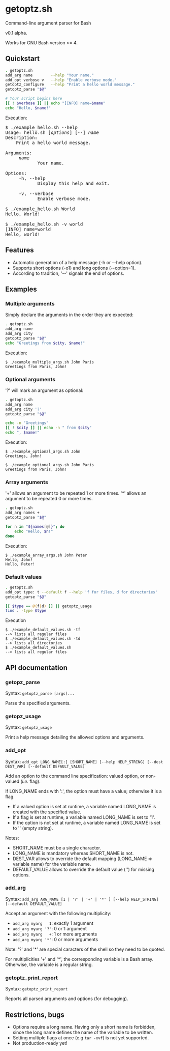 # getoptz.sh

Command-line argument parser for Bash

v0.1 alpha.

Works for GNU Bash version >= 4.

## Quickstart
```bash
. getoptz.sh
add_arg name        --help "Your name."
add_opt verbose v   --help "Enable verbose mode."
getoptz_configure   --help "Print a hello world message."
getoptz_parse "$@"

# Your script begins here
[[ ! $verbose ]] || echo "[INFO] name=$name"
echo "Hello, $name!"
```

Execution:
<pre>
$ ./example_hello.sh --help
Usage: hello.sh [<i>options</i>] [--] <i>name</i>
Description:
    Print a hello world message.

Arguments:
     <i>name</i>
            Your name.

Options:
     -h, --help
            Display this help and exit.

     -v, --verbose
            Enable verbose mode.

$ ./example_hello.sh World
Hello, World!

$ ./example_hello.sh -v world
[INFO] name=world
Hello, world!
</pre>

## Features
* Automatic generation of a help message (-h or --help option).
* Supports short options (-o1) and long options (--option=1).
* According to tradition, '--' signals the end of options.

## Examples
### Multiple arguments
Simply declare the arguments in the order they are expected:
```bash
. getoptz.sh
add_arg name
add_arg city
getoptz_parse "$@"
echo "Greetings from $city, $name!"
```

Execution:
```
$ ./example_multiple_args.sh John Paris
Greetings from Paris, John!
```

### Optional arguments
'?' will mark an argument as optional:
```bash
. getoptz.sh
add_arg name
add_arg city '?'
getoptz_parse "$@"

echo -n "Greetings"
[[ ! $city ]] || echo -n " from $city"
echo ", $name!"
```

Execution:
```
$ ./example_optional_args.sh John
Greetings, John!

$ ./example_optional_args.sh John Paris
Greetings from Paris, John!
```

### Array arguments
'+' allows an argument to be repeated 1 or more times.
'*' allows an argument to be repeated 0 or more times.
```bash
. getoptz.sh
add_arg names +
getoptz_parse "$@"

for n in "${names[@]}"; do
    echo "Hello, $n!"
done
```

Execution:
```
$ ./example_array_args.sh John Peter
Hello, John!
Hello, Peter!
```

### Default values
```bash
. getoptz.sh
add_opt type: t --default f --help 'f for files, d for directories'
getoptz_parse "$@"

[[ $type == @(f|d) ]] || getoptz_usage
find . -type $type
```

Execution
```
$ ./example_default_values.sh -tf
--> lists all regular files
$ ./example_default_values.sh -td
--> lists all directories
$ ./example_default_values.sh
--> lists all regular files
```

## API documentation

### getopz_parse
Syntax: ```getoptz_parse [args]...```

Parse the specified arguments.

### getopz_usage
Syntax: ``` getoptz_usage ```

Print a help message detailing the allowed options and arguments.

### add_opt
Syntax: ```add_opt LONG_NAME[:] [SHORT_NAME] [--help HELP_STRING] [--dest DEST_VAR] [--default DEFAULT_VALUE]```

Add an option to the command line specification: valued option, or non-valued (*i.e.* flag).

If LONG_NAME ends with ':', the option must have a value; otherwise it is a flag.
* If a valued option is set at runtime, a variable named LONG_NAME is created with the specified value.
* If a flag is set at runtime, a variable named LONG_NAME is set to '1'.
* If the option is not set at runtime, a variable named LONG_NAME is set to '' (empty string).
   
Notes:
* SHORT_NAME must be a single character.
* LONG_NAME is mandatory whereas SHORT_NAME is not.
* DEST_VAR allows to override the default mapping (LONG_NAME => variable name) for the variable name.
* DEFAULT_VALUE allows to override the default value ('') for missing options.

### add_arg
Syntax: ```add_arg ARG_NAME [1 | '?' | '+' | '*' ] [--help HELP_STRING] [--default DEFAULT_VALUE]```

Accept an argument with the following multiplicity:
* ```add_arg myarg   1```: exactly 1 argument
* ```add_arg myarg '?'```: 0 or 1 argument
* ```add_arg myarg   +```: 1 or more arguments
* ```add_arg myarg '*'```: 0 or more arguments
   
Note: '?' and '*' are special caracters of the shell so they need to be quoted.

For multiplicities '+' and '*', the corresponding variable is a Bash array. Otherwise, the variable is a regular string.

### getoptz_print_report
Syntax: ``` getoptz_print_report ```

Reports all parsed arguments and options (for debugging).

## Restrictions, bugs
* Options require a long name. Having only a short name is forbidden, since the long name defines the name of the variable to be written.
* Setting multiple flags at once (e.g ```tar -xvf```) is not yet supported.
* Not production-ready yet!
